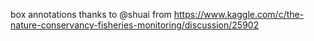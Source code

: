 box annotations thanks to @shuai from https://www.kaggle.com/c/the-nature-conservancy-fisheries-monitoring/discussion/25902
